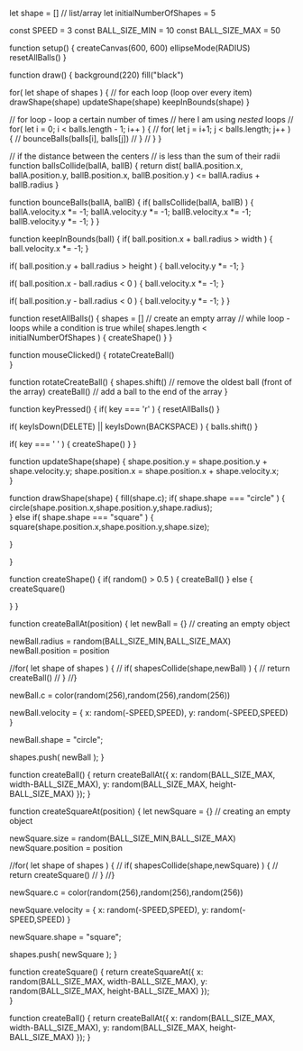 let shape = [] // list/array
let initialNumberOfShapes = 5

const SPEED = 3
const BALL_SIZE_MIN = 10
const BALL_SIZE_MAX = 50

function setup() {
  createCanvas(600, 600)
  ellipseMode(RADIUS)
  resetAllBalls()
}

function draw() {
  background(220)
  fill("black")
  
  for( let shape of shapes ) { // for each loop (loop over every item)
    drawShape(shape)
    updateShape(shape)
    keepInBounds(shape)
  }
  
  // for loop - loop a certain number of times
  // here I am using _nested_ loops
  // for( let i = 0; i < balls.length - 1; i++ ) { 
  //  for( let j = i+1; j < balls.length; j++ ) {
  //    bounceBalls(balls[i], balls[j])
  //  }
  // }
}

// if the distance between the centers 
//   is less than the sum of their radii
function ballsCollide(ballA, ballB) {
  return dist( ballA.position.x, ballA.position.y, ballB.position.x, ballB.position.y ) <= ballA.radius + ballB.radius
}

function bounceBalls(ballA, ballB) {
  if( ballsCollide(ballA, ballB) ) {
    ballA.velocity.x *= -1;
    ballA.velocity.y *= -1;
    ballB.velocity.x *= -1;
    ballB.velocity.y *= -1;
  }
}


function keepInBounds(ball) {
  if( ball.position.x + ball.radius > width ) {
     ball.velocity.x *= -1; 
  }

  if( ball.position.y + ball.radius > height ) {
    ball.velocity.y *= -1; 
  }

  if( ball.position.x - ball.radius < 0 ) {
    ball.velocity.x *= -1; 
  }

  if( ball.position.y - ball.radius < 0 ) {
    ball.velocity.y *= -1; 
  }
}

function resetAllBalls() {
  shapes = [] // create an empty array
  // while loop - loops while a condition is true
  while( shapes.length < initialNumberOfShapes ) {
    createShape()
  }
}

function mouseClicked() {
  rotateCreateBall()  
}

function rotateCreateBall() {
  shapes.shift() // remove the oldest ball (front of the array)
  createBall() // add a ball to the end of the array
}

function keyPressed() {
  if( key === 'r' ) {
    resetAllBalls()
  }

  if( keyIsDown(DELETE) || keyIsDown(BACKSPACE) ) {
    balls.shift()
  }
  
  if( key === ' ' ) {
    createShape()
  }
}

function updateShape(shape) {
  shape.position.y = shape.position.y + shape.velocity.y;
  shape.position.x = shape.position.x + shape.velocity.x;  
}

function drawShape(shape) { 
  fill(shape.c);
  if( shape.shape === "circle" ) {
    circle(shape.position.x,shape.position.y,shape.radius);    
  } else if( shape.shape === "square" ) {
     square(shape.position.x,shape.position.y,shape.size);
  
  }
  
}

function createShape() {
  if( random() > 0.5 ) {
    createBall() 
  } else {
    createSquare()

  }
}

function createBallAt(position) {
  let newBall = {} // creating an empty object
  
  newBall.radius = random(BALL_SIZE_MIN,BALL_SIZE_MAX)
  newBall.position = position
  
  //for( let shape of shapes ) {
  //  if( shapesCollide(shape,newBall) ) {
  //    return createBall()
  //  }
  //}
    
  newBall.c = color(random(256),random(256),random(256))
    
  newBall.velocity = {
    x: random(-SPEED,SPEED),
    y: random(-SPEED,SPEED)
  }
  
  newBall.shape = "circle";
    
  shapes.push( newBall );
}


function createBall() {
  return createBallAt({
    x: random(BALL_SIZE_MAX, width-BALL_SIZE_MAX),
    y: random(BALL_SIZE_MAX, height-BALL_SIZE_MAX)
  });
}

function createSquareAt(position) {
  let newSquare = {} // creating an empty object
  
  newSquare.size = random(BALL_SIZE_MIN,BALL_SIZE_MAX)
  newSquare.position = position
  
  //for( let shape of shapes ) {
  //  if( shapesCollide(shape,newSquare) ) {
  //    return createSquare()
  //  }
  //}
    
  newSquare.c = color(random(256),random(256),random(256))
    
  newSquare.velocity = {
    x: random(-SPEED,SPEED),
    y: random(-SPEED,SPEED)
  }
  
  newSquare.shape = "square";
    
  shapes.push( newSquare );
}

function createSquare() {
  return createSquareAt({
    x: random(BALL_SIZE_MAX, width-BALL_SIZE_MAX),
    y: random(BALL_SIZE_MAX, height-BALL_SIZE_MAX)
  });  
}

function createBall() {
  return createBallAt({
    x: random(BALL_SIZE_MAX, width-BALL_SIZE_MAX),
    y: random(BALL_SIZE_MAX, height-BALL_SIZE_MAX)
  });
}
